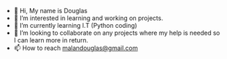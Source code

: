 - 👋 Hi, My name is Douglas
- 👀 I’m interested in learning and working on projects.
- 🌱 I’m currently learning I.T (Python coding)
- 💞️ I’m looking to collaborate on any projects where my help is needed so I can learn more in return.
- 📫 How to reach malandouglas@gmail.com

<!---
MilanDouglas/MilanDouglas is a ✨ special ✨ repository because its `README.md` (this file) appears on your GitHub profile.
You can click the Preview link to take a look at your changes.
--->

